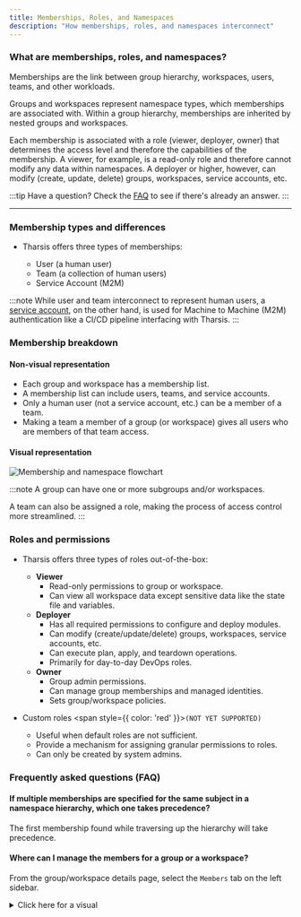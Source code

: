 ```yaml
---
title: Memberships, Roles, and Namespaces
description: "How memberships, roles, and namespaces interconnect"
---
```


### What are memberships, roles, and namespaces?

Memberships are the link between group hierarchy, workspaces, users, teams, and other workloads.

Groups and workspaces represent namespace types, which memberships are associated with. Within a group hierarchy, memberships are inherited by nested groups and workspaces.

Each membership is associated with a role (viewer, deployer, owner) that determines the access level and therefore the capabilities of the membership. A viewer, for example, is a read-only role and therefore cannot modify any data within namespaces. A deployer or higher, however, can modify (create, update, delete) groups, workspaces, service accounts, etc.

:::tip Have a question?
Check the [FAQ](#frequently-asked-questions-faq) to see if there's already an answer.
:::

---

### Membership types and differences

- Tharsis offers three types of memberships:

  - User (a human user)
  - Team (a collection of human users)
  - Service Account (M2M)

:::note
While user and team interconnect to represent human users, a [service account](./service_accounts.md#what-are-service-accounts), on the other hand, is used for Machine to Machine (M2M) authentication like a CI/CD pipeline interfacing with Tharsis.
:::

### Membership breakdown

#### Non-visual representation

- Each group and workspace has a membership list.
- A membership list can include users, teams, and service accounts.
- Only a human user (not a service account, etc.) can be a member of a team.
- Making a team a member of a group (or workspace) gives all users who are members of that team access.

#### Visual representation

![Membership and namespace flowchart](/img/memberships/flowchart.png "Memberships and namespaces")

:::note
A group can have one or more subgroups and/or workspaces.

A team can also be assigned a role, making the process of access control more streamlined.
:::

### Roles and permissions

- Tharsis offers three types of roles out-of-the-box:

  - **Viewer**
    - Read-only permissions to group or workspace.
    - Can view all workspace data except sensitive data like the state file and variables.
  - **Deployer**
    - Has all required permissions to configure and deploy modules.
    - Can modify (create/update/delete) groups, workspaces, service accounts, etc.
    - Can execute plan, apply, and teardown operations.
    - Primarily for day-to-day DevOps roles.
  - **Owner**
    - Group admin permissions.
    - Can manage group memberships and managed identities.
    - Sets group/workspace policies.

- Custom roles <span style={{ color: 'red' }}>`(NOT YET SUPPORTED)`</span>

  - Useful when default roles are not sufficient.
  - Provide a mechanism for assigning granular permissions to roles.
  - Can only be created by system admins.

### Frequently asked questions (FAQ)

#### If multiple memberships are specified for the same subject in a namespace hierarchy, which one takes precedence?

The first membership found while traversing up the hierarchy will take precedence.

#### Where can I manage the members for a group or a workspace?

From the group/workspace details page, select the `Members` tab on the left sidebar.

<details>
<summary>Click here for a visual</summary>

![Screenshot of the Tharsis UI showing members page](/img/memberships/members.png "Members")

</details>

